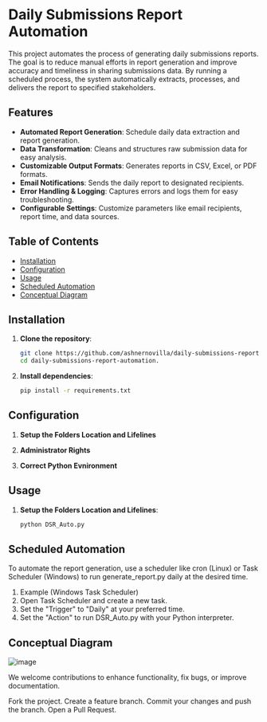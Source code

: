 # Daily Submissions Report Automation

This project automates the process of generating daily submissions reports. The goal is to reduce manual efforts in report generation and improve accuracy and timeliness in sharing submissions data. By running a scheduled process, the system automatically extracts, processes, and delivers the report to specified stakeholders.

## Features

- **Automated Report Generation**: Schedule daily data extraction and report generation.
- **Data Transformation**: Cleans and structures raw submission data for easy analysis.
- **Customizable Output Formats**: Generates reports in CSV, Excel, or PDF formats.
- **Email Notifications**: Sends the daily report to designated recipients.
- **Error Handling & Logging**: Captures errors and logs them for easy troubleshooting.
- **Configurable Settings**: Customize parameters like email recipients, report time, and data sources.

## Table of Contents

- [Installation](#installation)
- [Configuration](#configuration)
- [Usage](#usage)
- [Scheduled Automation](#scheduled-automation)
- [Conceptual Diagram](#conceptual-diagram)


## Installation

1. **Clone the repository**:
   ```bash
   git clone https://github.com/ashnernovilla/daily-submissions-report-automation.git
   cd daily-submissions-report-automation.

2. **Install dependencies**:
   ```bash
   pip install -r requirements.txt


## Configuration

1. **Setup the Folders Location and Lifelines**

2. **Administrator Rights**

3. **Correct Python Evnironment**

## Usage

1. **Setup the Folders Location and Lifelines**:
   ```bash
   python DSR_Auto.py

## Scheduled Automation
To automate the report generation, use a scheduler like cron (Linux) or Task Scheduler (Windows) to run generate_report.py daily at the desired time.

1. Example (Windows Task Scheduler)
2. Open Task Scheduler and create a new task.
3. Set the "Trigger" to "Daily" at your preferred time.
4. Set the "Action" to run DSR_Auto.py with your Python interpreter.

## Conceptual Diagram
![image](https://github.com/user-attachments/assets/cce4cd03-0bee-4080-9363-c2411ab6df7c)

We welcome contributions to enhance functionality, fix bugs, or improve documentation.

Fork the project.
Create a feature branch.
Commit your changes and push the branch.
Open a Pull Request.


